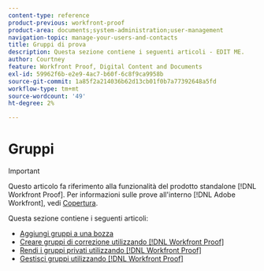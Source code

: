 ```yaml
---
content-type: reference
product-previous: workfront-proof
product-area: documents;system-administration;user-management
navigation-topic: manage-your-users-and-contacts
title: Gruppi di prova
description: Questa sezione contiene i seguenti articoli - EDIT ME.
author: Courtney
feature: Workfront Proof, Digital Content and Documents
exl-id: 59962f6b-e2e9-4ac7-b60f-6c8f9ca9958b
source-git-commit: 1a85f2a214036b62d13cb01f0b7a77392648a5fd
workflow-type: tm+mt
source-wordcount: '49'
ht-degree: 2%

---
```


# Gruppi

>[!IMPORTANT]
>
>Questo articolo fa riferimento alla funzionalità del prodotto standalone [!DNL Workfront Proof]. Per informazioni sulle prove all&#39;interno [!DNL Adobe Workfront], vedi [Copertura](../../../review-and-approve-work/proofing/proofing.md).

Questa sezione contiene i seguenti articoli:

* [Aggiungi gruppi a una bozza](../../../workfront-proof/wp-mnguserscontacts/groups/add-groups.md)
* [Creare gruppi di correzione utilizzando [!DNL Workfront Proof]](../../../workfront-proof/wp-mnguserscontacts/groups/create-proofing-groups.md)
* [Rendi i gruppi privati utilizzando [!DNL Workfront Proof]](../../../workfront-proof/wp-mnguserscontacts/groups/make-groups-private.md)
* [Gestisci gruppi utilizzando [!DNL Workfront Proof]](../../../workfront-proof/wp-mnguserscontacts/groups/manage-groups.md)
